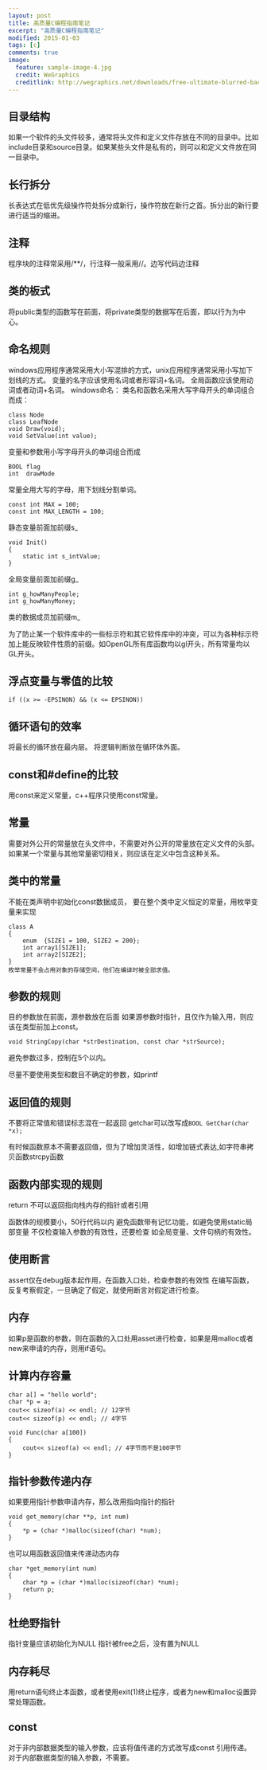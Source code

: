 ```yaml
---
layout: post
title: 高质量C编程指南笔记
excerpt: "高质量C编程指南笔记"
modified: 2015-01-03
tags: [c]
comments: true
image:
  feature: sample-image-4.jpg
  credit: WeGraphics
  creditlink: http://wegraphics.net/downloads/free-ultimate-blurred-background-pack/
---
```





## 目录结构
如果一个软件的头文件较多，通常将头文件和定义文件存放在不同的目录中。比如include目录和source目录。如果某些头文件是私有的，则可以和定义文件放在同一目录中。
## 长行拆分
长表达式在低优先级操作符处拆分成新行，操作符放在新行之首。拆分出的新行要进行适当的缩进。
## 注释
程序块的注释常采用/**/，行注释一般采用//。边写代码边注释
## 类的板式
将public类型的函数写在前面，将private类型的数据写在后面，即以行为为中心。
## 命名规则
windows应用程序通常采用大小写混排的方式，unix应用程序通常采用小写加下划线的方式。
变量的名字应该使用名词或者形容词+名词。
全局函数应该使用动词或者动词+名词。
windows命名：
类名和函数名采用大写字母开头的单词组合而成：
    
    class Node
    class LeafNode
    void Draw(void);
    void SetValue(int value);

变量和参数用小写字母开头的单词组合而成
    
    BOOL flag
    int  drawMode
常量全用大写的字母，用下划线分割单词。
    
    const int MAX = 100;
    const int MAX_LENGTH = 100;

静态变量前面加前缀s_
    
    void Init()
    {
        static int s_intValue;
    }
全局变量前面加前缀g_
    
    int g_howManyPeople;
    int g_howManyMoney;

类的数据成员加前缀m_

为了防止某一个软件库中的一些标示符和其它软件库中的冲突，可以为各种标示符加上能反映软件性质的前缀。如OpenGL所有库函数均以gl开头，所有常量均以GL开头。

## 浮点变量与零值的比较
    
    if ((x >= -EPSINON) && (x <= EPSINON))

## 循环语句的效率
将最长的循环放在最内层。
将逻辑判断放在循环体外面。

## const和#define的比较
用const来定义常量，c++程序只使用const常量。

## 常量
需要对外公开的常量放在头文件中，不需要对外公开的常量放在定义文件的头部。
如果某一个常量与其他常量密切相关，则应该在定义中包含这种关系。
## 类中的常量
不能在类声明中初始化const数据成员，
要在整个类中定义恒定的常量，用枚举变量来实现
    
    class A
    {
        enum  {SIZE1 = 100, SIZE2 = 200};
        int array1[SIZE1];
        int array2[SIZE2];
    }
    枚举常量不会占用对象的存储空间，他们在编译时被全部求值。

## 参数的规则
目的参数放在前面，源参数放在后面
如果源参数时指针，且仅作为输入用，则应该在类型前加上const。
    
    void StringCopy(char *strDestination, const char *strSource);

避免参数过多，控制在5个以内。

尽量不要使用类型和数目不确定的参数，如printf

## 返回值的规则
不要将正常值和错误标志混在一起返回
getchar可以改写成`BOOL GetChar(char *x);`

有时候函数原本不需要返回值，但为了增加灵活性，如增加链式表达,如字符串拷贝函数strcpy函数
## 函数内部实现的规则
return 不可以返回指向栈内存的指针或者引用

函数体的规模要小，50行代码以内
避免函数带有记忆功能，如避免使用static局部变量
不仅检查输入参数的有效性，还要检查 如全局变量、文件句柄的有效性。
## 使用断言
assert仅在debug版本起作用，在函数入口处，检查参数的有效性
在编写函数，反复考察假定，一旦确定了假定，就使用断言对假定进行检查。

## 内存
如果p是函数的参数，则在函数的入口处用asset进行检查，如果是用malloc或者new来申请的内存，则用if语句。

## 计算内存容量
    char a[] = "hello world";
    char *p = a;
    cout<< sizeof(a) << endl; // 12字节
    cout<< sizeof(p) << endl; // 4字节
    
    void Func(char a[100])
    {
        cout<< sizeof(a) << endl; // 4字节而不是100字节
    }

## 指针参数传递内存
如果要用指针参数申请内存，那么改用指向指针的指针
    
    void get_memory(char **p, int num)
    {
        *p = (char *)malloc(sizeof(char) *num);
    }
也可以用函数返回值来传递动态内存
    
    char *get_memory(int num)
    {
        char *p = (char *)malloc(sizeof(char) *num);
        return p;
    }

## 杜绝野指针
指针变量应该初始化为NULL
指针被free之后，没有置为NULL

## 内存耗尽
用return语句终止本函数，或者使用exit(1)终止程序，或者为new和malloc设置异常处理函数。

## const
对于非内部数据类型的输入参数，应该将值传递的方式改写成const 引用传递。
对于内部数据类型的输入参数，不需要。


